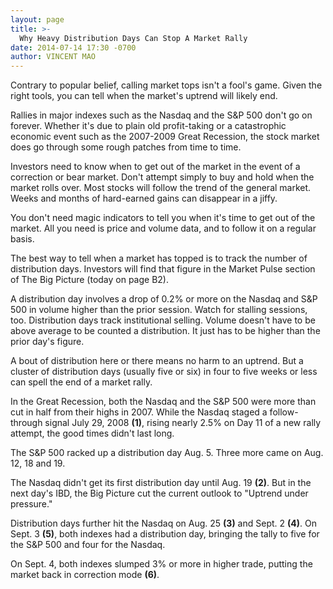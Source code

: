 ```yaml
---
layout: page
title: >-
  Why Heavy Distribution Days Can Stop A Market Rally
date: 2014-07-14 17:30 -0700
author: VINCENT MAO
---
```





Contrary to popular belief, calling market tops isn't a fool's game. Given the right tools, you can tell when the market's uptrend will likely end.


Rallies in major indexes such as the Nasdaq and the S&P 500 don't go on forever. Whether it's due to plain old profit-taking or a catastrophic economic event such as the 2007-2009 Great Recession, the stock market does go through some rough patches from time to time.


Investors need to know when to get out of the market in the event of a correction or bear market. Don't attempt simply to buy and hold when the market rolls over. Most stocks will follow the trend of the general market. Weeks and months of hard-earned gains can disappear in a jiffy.


You don't need magic indicators to tell you when it's time to get out of the market. All you need is price and volume data, and to follow it on a regular basis.


The best way to tell when a market has topped is to track the number of distribution days. Investors will find that figure in the Market Pulse section of The Big Picture (today on page B2).


A distribution day involves a drop of 0.2% or more on the Nasdaq and S&P 500 in volume higher than the prior session. Watch for stalling sessions, too. Distribution days track institutional selling. Volume doesn't have to be above average to be counted a distribution. It just has to be higher than the prior day's figure.


A bout of distribution here or there means no harm to an uptrend. But a cluster of distribution days (usually five or six) in four to five weeks or less can spell the end of a market rally.


In the Great Recession, both the Nasdaq and the S&P 500 were more than cut in half from their highs in 2007. While the Nasdaq staged a follow-through signal July 29, 2008 **(1)**, rising nearly 2.5% on Day 11 of a new rally attempt, the good times didn't last long.


The S&P 500 racked up a distribution day Aug. 5. Three more came on Aug. 12, 18 and 19.


The Nasdaq didn't get its first distribution day until Aug. 19 **(2)**. But in the next day's IBD, the Big Picture cut the current outlook to "Uptrend under pressure."


Distribution days further hit the Nasdaq on Aug. 25 **(3)** and Sept. 2 **(4)**. On Sept. 3 **(5)**, both indexes had a distribution day, bringing the tally to five for the S&P 500 and four for the Nasdaq.


On Sept. 4, both indexes slumped 3% or more in higher trade, putting the market back in correction mode **(6)**.




